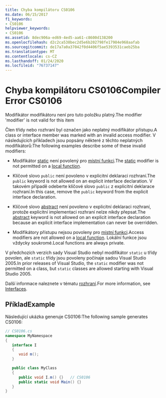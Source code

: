 ```yaml
---
title: Chyba kompilátoru CS0106
ms.date: 06/15/2017
f1_keywords:
- CS0106
helpviewer_keywords:
- CS0106
ms.assetid: 8dec906a-ed69-4ed5-aa61-c8600d138200
ms.openlocfilehash: d2c2ca538bec2d5e6b202798fe17984e968aafab
ms.sourcegitcommit: de17a7a0a37042f0d4406f5ae5393531caeb25ba
ms.translationtype: MT
ms.contentlocale: cs-CZ
ms.lasthandoff: 01/24/2020
ms.locfileid: "76737147"
---
```

# <a name="compiler-error-cs0106"></a><span data-ttu-id="5f002-102">Chyba kompilátoru CS0106</span><span class="sxs-lookup"><span data-stu-id="5f002-102">Compiler Error CS0106</span></span>

<span data-ttu-id="5f002-103">Modifikátor modifikátoru není pro tuto položku platný.</span><span class="sxs-lookup"><span data-stu-id="5f002-103">The modifier 'modifier' is not valid for this item</span></span>

 <span data-ttu-id="5f002-104">Člen třídy nebo rozhraní byl označen jako neplatný modifikátor přístupu.</span><span class="sxs-lookup"><span data-stu-id="5f002-104">A class or interface member was marked with an invalid access modifier.</span></span> <span data-ttu-id="5f002-105">V následujících příkladech jsou popsány některé z těchto neplatných modifikátorů:</span><span class="sxs-lookup"><span data-stu-id="5f002-105">The following examples describe some of these invalid modifiers:</span></span>

- <span data-ttu-id="5f002-106">Modifikátor [static](../keywords/static.md) není povolený pro [místní funkci](../../programming-guide/classes-and-structs/local-functions.md).</span><span class="sxs-lookup"><span data-stu-id="5f002-106">The [static](../keywords/static.md) modifier is not permitted on a [local function](../../programming-guide/classes-and-structs/local-functions.md).</span></span>

- <span data-ttu-id="5f002-107">Klíčové slovo `public` není povoleno v explicitní deklaraci rozhraní.</span><span class="sxs-lookup"><span data-stu-id="5f002-107">The `public` keyword is not allowed on an explicit interface declaration.</span></span> <span data-ttu-id="5f002-108">V takovém případě odeberte klíčové slovo `public` z explicitní deklarace rozhraní.</span><span class="sxs-lookup"><span data-stu-id="5f002-108">In this case, remove the `public` keyword from the explicit interface declaration.</span></span>

- <span data-ttu-id="5f002-109">Klíčové slovo [abstract](../keywords/abstract.md) není povoleno v explicitní deklaraci rozhraní, protože explicitní implementaci rozhraní nelze nikdy přepsat.</span><span class="sxs-lookup"><span data-stu-id="5f002-109">The [abstract](../keywords/abstract.md) keyword is not allowed on an explicit interface declaration because an explicit interface implementation can never be overridden.</span></span>

- <span data-ttu-id="5f002-110">Modifikátory přístupu nejsou povoleny pro [místní funkci](../../programming-guide/classes-and-structs/local-functions.md).</span><span class="sxs-lookup"><span data-stu-id="5f002-110">Access modifiers are not allowed on a [local function](../../programming-guide/classes-and-structs/local-functions.md).</span></span> <span data-ttu-id="5f002-111">Lokální funkce jsou vždycky soukromé.</span><span class="sxs-lookup"><span data-stu-id="5f002-111">Local functions are always private.</span></span>

 <span data-ttu-id="5f002-112">V předchozích verzích sady Visual Studio nebyl modifikátor `static` u třídy povolen, ale `static` třídy jsou povoleny počínaje sadou Visual Studio 2005.</span><span class="sxs-lookup"><span data-stu-id="5f002-112">In prior releases of Visual Studio, the `static` modifier was not permitted on a class, but `static` classes are allowed starting with Visual Studio 2005.</span></span>

 <span data-ttu-id="5f002-113">Další informace naleznete v tématu [rozhraní](../../programming-guide/interfaces/index.md).</span><span class="sxs-lookup"><span data-stu-id="5f002-113">For more information, see [Interfaces](../../programming-guide/interfaces/index.md).</span></span>

## <a name="example"></a><span data-ttu-id="5f002-114">Příklad</span><span class="sxs-lookup"><span data-stu-id="5f002-114">Example</span></span>

 <span data-ttu-id="5f002-115">Následující ukázka generuje CS0106:</span><span class="sxs-lookup"><span data-stu-id="5f002-115">The following sample generates CS0106:</span></span>

```csharp
// CS0106.cs
namespace MyNamespace
{
   interface I
   {
      void m();
   }

   public class MyClass
   {
      public void I.m() {}   // CS0106
      public static void Main() {}
   }
}
```
